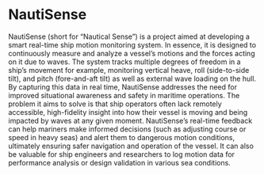 # NautiSense
NautiSense (short for “Nautical Sense”) is a project aimed at developing a smart real-time ship motion monitoring system. In essence, it is designed to continuously measure and analyze a vessel’s motions and the forces acting on it due to waves. The system tracks multiple degrees of freedom in a ship’s movement for example, monitoring vertical heave, roll (side-to-side tilt), and pitch (fore-and-aft tilt) as well as external wave loading on the hull. By capturing this data in real time, NautiSense addresses the need for improved situational awareness and safety in maritime operations. 
The problem it aims to solve is that ship operators often lack remotely accessible, high-fidelity insight into how their vessel is moving and being impacted by waves at any given moment. NautiSense’s real-time feedback can help mariners make informed decisions (such as adjusting course or speed in heavy seas) and alert them to dangerous motion conditions, ultimately ensuring safer navigation and operation of the vessel. It can also be valuable for ship engineers and researchers to log motion data for performance analysis or design validation in various sea conditions. 

   
